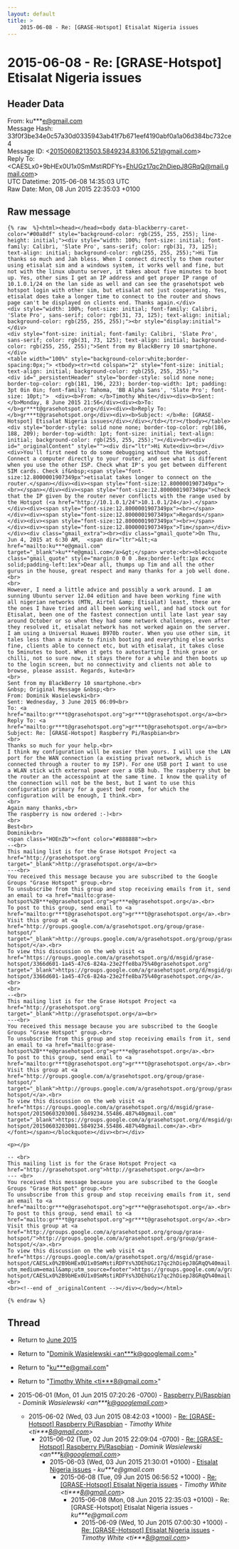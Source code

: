 ```yaml
---
layout: default
title: >
    2015-06-08 - Re: [GRASE-Hotspot] Etisalat Nigeria issues
---
```


# 2015-06-08 - Re: [GRASE-Hotspot] Etisalat Nigeria issues

## Header Data

From: ku***e@gmail.com<br>
Message Hash: 33f0f3be34e0c57a30d0335943ab41f7b671eef4190abf0a1a06d384bc732ce4<br>
Message ID: \<20150608213503.5849234.83106.521@gmail.com\><br>
Reply To: \<CAESLx0+9bHEx0U1x0SmMstiRDFYs=EhUGz17qc2hDiepJ8GRqQ@mail.gmail.com\><br>
UTC Datetime: 2015-06-08 14:35:03 UTC<br>
Raw Date: Mon, 08 Jun 2015 22:35:03 +0100<br>

## Raw message

```
{% raw  %}<html><head></head><body data-blackberry-caret-color="#00a8df" style="background-color: rgb(255, 255, 255); line-height: initial;"><div style="width: 100%; font-size: initial; font-family: Calibri, 'Slate Pro', sans-serif; color: rgb(31, 73, 125); text-align: initial; background-color: rgb(255, 255, 255);">Hi Tim thanks so much and Jah bless. When I connect directly to them router using etisalat sim and a windows system, it works well and fine, but not with the linux ubuntu server, it takes about five minutes to boot up. Yes, other sims I get an IP address and get proper IP range of 10.1.0.1/24 on the lan side as well and can see the grasehotspot web hotspot login with other sim, but etisalat not just cooperating. Yes, etisalat does take a longer time to connect to the router and shows page can't be displayed on clients end. Thanks again.</div>                                                                                                                                     <div style="width: 100%; font-size: initial; font-family: Calibri, 'Slate Pro', sans-serif; color: rgb(31, 73, 125); text-align: initial; background-color: rgb(255, 255, 255);"><br style="display:initial"></div>                                                                                                                                     <div style="font-size: initial; font-family: Calibri, 'Slate Pro', sans-serif; color: rgb(31, 73, 125); text-align: initial; background-color: rgb(255, 255, 255);">Sent from my BlackBerry 10 smartphone.</div>                                                                                                                                                                                        <table width="100%" style="background-color:white;border-spacing:0px;"> <tbody><tr><td colspan="2" style="font-size: initial; text-align: initial; background-color: rgb(255, 255, 255);">                                              <div id="_persistentHeader" style="border-style: solid none none; border-top-color: rgb(181, 196, 223); border-top-width: 1pt; padding: 3pt 0in 0in; font-family: Tahoma, 'BB Alpha Sans', 'Slate Pro'; font-size: 10pt;">  <div><b>From: </b>Timothy White</div><div><b>Sent: </b>Monday, 8 June 2015 21:56</div><div><b>To: </b>gr***t@grasehotspot.org</div><div><b>Reply To: </b>gr***t@grasehotspot.org</div><div><b>Subject: </b>Re: [GRASE-Hotspot] Etisalat Nigeria issues</div></div></td></tr></tbody></table><div style="border-style: solid none none; border-top-color: rgb(186, 188, 209); border-top-width: 1pt; font-size: initial; text-align: initial; background-color: rgb(255, 255, 255);"></div><br><div id="_originalContent" style=""><div dir="ltr">Hi Kute<div><br></div><div>You'll first need to do some debugging without the Hotspot. Connect a computer directly to your router, and see what is different when you use the other ISP. Check what IP's you get between different SIM cards. Check if&nbsp;<span style="font-size:12.8000001907349px">etisalat takes longer to connect on the router.</span></div><div><span style="font-size:12.8000001907349px"><br></span></div><div><span style="font-size:12.8000001907349px">Check that the IP given by the router never conflicts with the range used by the Hotspot (<a href="http://10.1.0.1/24">10.1.0.1/24</a>).</span></div><div><span style="font-size:12.8000001907349px"><br></span></div><div><span style="font-size:12.8000001907349px">Regards</span></div><div><span style="font-size:12.8000001907349px"><br></span></div><div><span style="font-size:12.8000001907349px">Tim</span></div></div><div class="gmail_extra"><br><div class="gmail_quote">On Thu, Jun 4, 2015 at 6:30 AM,  <span dir="ltr">&lt;<a href="mailto:ku***e@gmail.com" target="_blank">ku***e@gmail.com</a>&gt;</span> wrote:<br><blockquote class="gmail_quote" style="margin:0 0 0 .8ex;border-left:1px #ccc solid;padding-left:1ex">Dear all, thumps up Tim and all the other gurus in the house, great respect and many thanks for a job well done.<br>
<br>
However, I need a little advice and possibly a work around‎. I am sunning Ubuntu server 12.04 edition and have been working fine with all nigerian networks (MTN, Airtel &amp; Etisalat) least, these are the ones I have tried and all been working well, and had stock out for Etisalat, been one of the fastest connection until late last year say around October or so when they had some network challenges, even after they resolved it, etisalat network has not worked again on the server. I am using a Universal Huawei B970b router. When you use other sim, it tales less than a minute to finish booting and everything else works fine, clients able to connect etc, but with etisalat, it takes close to 5minutes to boot. When it gets to autostarting I think grase or chilli, not so sure now, it stays there for a while and then boots up to the login screen, but no connectivity and clients not able to browse, please assist. Regards, kute<br>
<br>
Sent from my BlackBerry 10 smartphone.<br>
&nbsp; Original Message &nbsp;<br>
From: Dominik Wasielewski<br>
Sent: Wednesday, 3 June 2015 06:09<br>
To: <a href="mailto:gr***t@grasehotspot.org">gr***t@grasehotspot.org</a><br>
Reply To: <a href="mailto:gr***t@grasehotspot.org">gr***t@grasehotspot.org</a><br>
Subject: Re: [GRASE-Hotspot] Raspberry Pi/Raspbian<br>
<br>
Thanks so much for your help.<br>
I think my configuration will be easier then yours. I will use the LAN port for the WAN connection (a existing privat network, which is connected through a router to my ISP). For one USB port I want to use a WLAN stick with external power over a USB hub. The raspberry shut be the router an the accesspoint at the same time. I know the quality of the connection will not be the best, but I want to use this configuration primary for a guest bed room, for which the configuration will be enough, I think.<br>
<br>
Again many thanks,<br>
The raspberry is now ordered :-)<br>
<br>
Best<br>
Dominik<br>
<span class="HOEnZb"><font color="#888888"><br>
--<br>
This mailing list is for the Grase Hotspot Project <a href="http://grasehotspot.org" target="_blank">http://grasehotspot.org</a><br>
---<br>
You received this message because you are subscribed to the Google Groups "Grase Hotspot" group.<br>
To unsubscribe from this group and stop receiving emails from it, send an email to <a href="mailto:grase-hotspot%2B***e@grasehotspot.org">gr***e@grasehotspot.org</a>.<br>
To post to this group, send email to <a href="mailto:gr***t@grasehotspot.org">gr***t@grasehotspot.org</a>.<br>
Visit this group at <a href="http://groups.google.com/a/grasehotspot.org/group/grase-hotspot/" target="_blank">http://groups.google.com/a/grasehotspot.org/group/grase-hotspot/</a>.<br>
To view this discussion on the web visit <a href="https://groups.google.com/a/grasehotspot.org/d/msgid/grase-hotspot/3366d601-1a45-47c6-824a-23e2ffe8ba75%40grasehotspot.org" target="_blank">https://groups.google.com/a/grasehotspot.org/d/msgid/grase-hotspot/3366d601-1a45-47c6-824a-23e2ffe8ba75%40grasehotspot.org</a>.<br>
<br>
--<br>
This mailing list is for the Grase Hotspot Project <a href="http://grasehotspot.org" target="_blank">http://grasehotspot.org</a><br>
---<br>
You received this message because you are subscribed to the Google Groups "Grase Hotspot" group.<br>
To unsubscribe from this group and stop receiving emails from it, send an email to <a href="mailto:grase-hotspot%2B***e@grasehotspot.org">gr***e@grasehotspot.org</a>.<br>
To post to this group, send email to <a href="mailto:gr***t@grasehotspot.org">gr***t@grasehotspot.org</a>.<br>
Visit this group at <a href="http://groups.google.com/a/grasehotspot.org/group/grase-hotspot/" target="_blank">http://groups.google.com/a/grasehotspot.org/group/grase-hotspot/</a>.<br>
To view this discussion on the web visit <a href="https://groups.google.com/a/grasehotspot.org/d/msgid/grase-hotspot/20150603203001.5849234.55486.487%40gmail.com" target="_blank">https://groups.google.com/a/grasehotspot.org/d/msgid/grase-hotspot/20150603203001.5849234.55486.487%40gmail.com</a>.<br>
</font></span></blockquote></div><br></div>

<p></p>

-- <br>
This mailing list is for the Grase Hotspot Project <a href="http://grasehotspot.org">http://grasehotspot.org</a><br>
--- <br>
You received this message because you are subscribed to the Google Groups "Grase Hotspot" group.<br>
To unsubscribe from this group and stop receiving emails from it, send an email to <a href="mailto:gr***e@grasehotspot.org">gr***e@grasehotspot.org</a>.<br>
To post to this group, send email to <a href="mailto:gr***t@grasehotspot.org">gr***t@grasehotspot.org</a>.<br>
Visit this group at <a href="http://groups.google.com/a/grasehotspot.org/group/grase-hotspot/">http://groups.google.com/a/grasehotspot.org/group/grase-hotspot/</a>.<br>
To view this discussion on the web visit <a href="https://groups.google.com/a/grasehotspot.org/d/msgid/grase-hotspot/CAESLx0%2B9bHEx0U1x0SmMstiRDFYs%3DEhUGz17qc2hDiepJ8GRqQ%40mail.gmail.com?utm_medium=email&amp;utm_source=footer">https://groups.google.com/a/grasehotspot.org/d/msgid/grase-hotspot/CAESLx0%2B9bHEx0U1x0SmMstiRDFYs%3DEhUGz17qc2hDiepJ8GRqQ%40mail.gmail.com</a>.<br>
<br><!--end of _originalContent --></div></body></html>

{% endraw %}
```

## Thread

+ Return to [June 2015](/archive/2015/06)

+ Return to "[Dominik Wasielewski <an***k<span>@</span>googlemail.com>](/authors/an___k_at_googlemail_com)"
+ Return to "[ku***e<span>@</span>gmail.com](/authors/ku___e_at_gmail_com)"
+ Return to "[Timothy White <ti***8<span>@</span>gmail.com>](/authors/ti___8_at_gmail_com)"

+ 2015-06-01 (Mon, 01 Jun 2015 07:20:26 -0700) - [Raspberry Pi/Raspbian](/archive/2015/06/d56f07daefd0dd5b0fdeecdabbc77448f8705fdddf9ff84a91fd77099afb7455) - _Dominik Wasielewski \<an***k@googlemail.com\>_
  + 2015-06-02 (Wed, 03 Jun 2015 08:42:03 +1000) - [Re: [GRASE-Hotspot] Raspberry Pi/Raspbian](/archive/2015/06/8865a1693e7f52c2a7c3248c0c9fad6cb8ef55d738f59115224f2c34a05d649d) - _Timothy White \<ti***8@gmail.com\>_
    + 2015-06-02 (Tue, 02 Jun 2015 22:09:04 -0700) - [Re: [GRASE-Hotspot] Raspberry Pi/Raspbian](/archive/2015/06/689f2d609b7d815757b53d5359603e1cd8519a7d5cb6792c0e2aa242aaadc0ea) - _Dominik Wasielewski \<an***k@googlemail.com\>_
      + 2015-06-03 (Wed, 03 Jun 2015 21:30:01 +0100) - [Etisalat Nigeria issues](/archive/2015/06/1eea3e68e12e137eec07e7f21716ac31e33a751b798f19f09981b357d03c61f8) - _ku***e@gmail.com_
        + 2015-06-08 (Tue, 09 Jun 2015 06:56:52 +1000) - [Re: [GRASE-Hotspot] Etisalat Nigeria issues](/archive/2015/06/f55f7a4ca1fe351577d31cca7074a30d25eb49ae21f545e11410e059889fa833) - _Timothy White \<ti***8@gmail.com\>_
          + 2015-06-08 (Mon, 08 Jun 2015 22:35:03 +0100) - Re: [GRASE-Hotspot] Etisalat Nigeria issues - _ku***e@gmail.com_
            + 2015-06-09 (Wed, 10 Jun 2015 07:00:30 +1000) - [Re: [GRASE-Hotspot] Etisalat Nigeria issues](/archive/2015/06/465a285d4d4dbb29a866d9a90cac13d1bfce14621acf383e09d8b6abdaf73df6) - _Timothy White \<ti***8@gmail.com\>_

